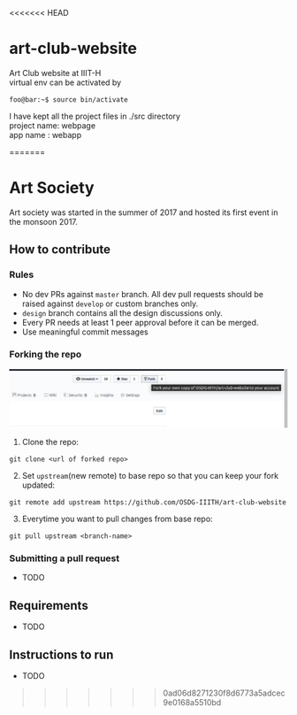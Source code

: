 <<<<<<< HEAD
# art-club-website
Art Club website at IIIT-H <br/> 
virtual env can be activated by <br/>
```console
foo@bar:~$ source bin/activate
```
I have kept all the project files in ./src directory <br/>
project name: webpage <br/>
app name : webapp <br/>

=======
# Art Society 
Art society was started in the summer of 2017 and hosted its first event in the monsoon 2017.

## How to contribute

### Rules
- No dev PRs against `master` branch. All dev pull requests should be raised against `develop` or custom branches only. 
- `design` branch contains all the design discussions only.
- Every PR needs at least 1 peer approval before it can be merged. 
- Use meaningful commit messages

### Forking the repo
![Fork the repo](images/fork.png)

1. Clone the repo:
```
git clone <url of forked repo>
```

2. Set `upstream`(new remote) to base repo so that you can keep your fork updated:
```
git remote add upstream https://github.com/OSDG-IIITH/art-club-website
```

3. Everytime you want to pull changes from base repo:
```
git pull upstream <branch-name>
```

### Submitting a pull request
- TODO

## Requirements
- TODO

## Instructions to run
- TODO

>>>>>>> 0ad06d8271230f8d6773a5adcec9e0168a5510bd

